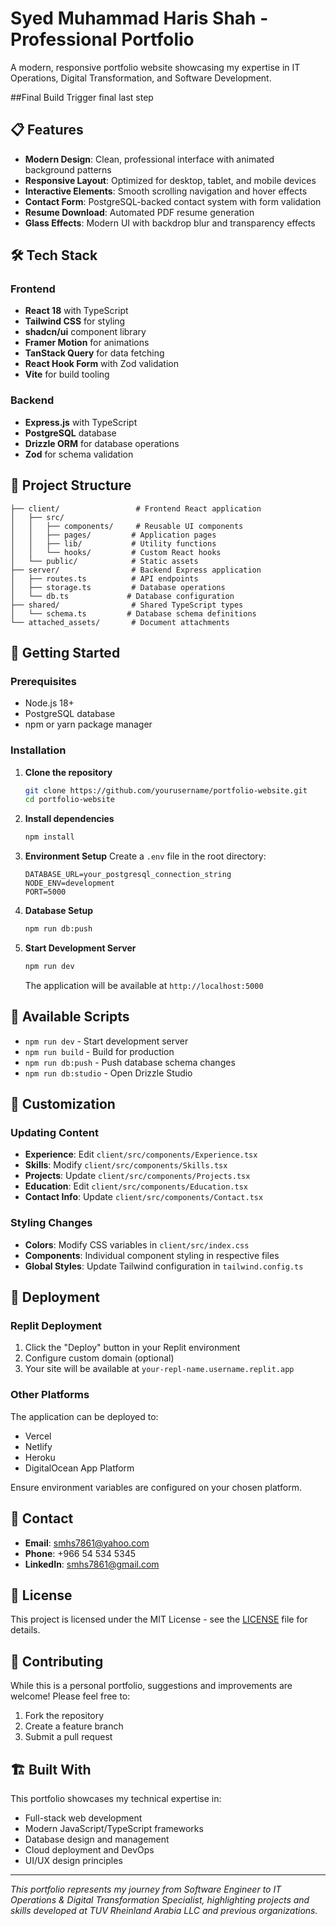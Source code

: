 # Syed Muhammad Haris Shah - Professional Portfolio

A modern, responsive portfolio website showcasing my expertise in IT Operations, Digital Transformation, and Software Development.

##Final Build Trigger final last step
## 📋 Features

- **Modern Design**: Clean, professional interface with animated background patterns
- **Responsive Layout**: Optimized for desktop, tablet, and mobile devices
- **Interactive Elements**: Smooth scrolling navigation and hover effects
- **Contact Form**: PostgreSQL-backed contact system with form validation
- **Resume Download**: Automated PDF resume generation
- **Glass Effects**: Modern UI with backdrop blur and transparency effects

## 🛠️ Tech Stack

### Frontend
- **React 18** with TypeScript
- **Tailwind CSS** for styling
- **shadcn/ui** component library
- **Framer Motion** for animations
- **TanStack Query** for data fetching
- **React Hook Form** with Zod validation
- **Vite** for build tooling

### Backend
- **Express.js** with TypeScript
- **PostgreSQL** database
- **Drizzle ORM** for database operations
- **Zod** for schema validation

## 📁 Project Structure

```
├── client/                 # Frontend React application
│   ├── src/
│   │   ├── components/     # Reusable UI components
│   │   ├── pages/         # Application pages
│   │   ├── lib/           # Utility functions
│   │   └── hooks/         # Custom React hooks
│   └── public/            # Static assets
├── server/                # Backend Express application
│   ├── routes.ts          # API endpoints
│   ├── storage.ts         # Database operations
│   └── db.ts             # Database configuration
├── shared/                # Shared TypeScript types
│   └── schema.ts         # Database schema definitions
└── attached_assets/       # Document attachments
```

## 🚀 Getting Started

### Prerequisites

- Node.js 18+ 
- PostgreSQL database
- npm or yarn package manager

### Installation

1. **Clone the repository**
   ```bash
   git clone https://github.com/yourusername/portfolio-website.git
   cd portfolio-website
   ```

2. **Install dependencies**
   ```bash
   npm install
   ```

3. **Environment Setup**
   Create a `.env` file in the root directory:
   ```env
   DATABASE_URL=your_postgresql_connection_string
   NODE_ENV=development
   PORT=5000
   ```

4. **Database Setup**
   ```bash
   npm run db:push
   ```

5. **Start Development Server**
   ```bash
   npm run dev
   ```

   The application will be available at `http://localhost:5000`

## 📝 Available Scripts

- `npm run dev` - Start development server
- `npm run build` - Build for production
- `npm run db:push` - Push database schema changes
- `npm run db:studio` - Open Drizzle Studio

## 🎨 Customization

### Updating Content

- **Experience**: Edit `client/src/components/Experience.tsx`
- **Skills**: Modify `client/src/components/Skills.tsx`
- **Projects**: Update `client/src/components/Projects.tsx`
- **Education**: Edit `client/src/components/Education.tsx`
- **Contact Info**: Update `client/src/components/Contact.tsx`

### Styling Changes

- **Colors**: Modify CSS variables in `client/src/index.css`
- **Components**: Individual component styling in respective files
- **Global Styles**: Update Tailwind configuration in `tailwind.config.ts`

## 🚀 Deployment

### Replit Deployment

1. Click the "Deploy" button in your Replit environment
2. Configure custom domain (optional)
3. Your site will be available at `your-repl-name.username.replit.app`

### Other Platforms

The application can be deployed to:
- Vercel
- Netlify
- Heroku
- DigitalOcean App Platform

Ensure environment variables are configured on your chosen platform.

## 📧 Contact

- **Email**: smhs7861@yahoo.com
- **Phone**: +966 54 534 5345
- **LinkedIn**: smhs7861@gmail.com

## 📄 License

This project is licensed under the MIT License - see the [LICENSE](LICENSE) file for details.

## 🤝 Contributing

While this is a personal portfolio, suggestions and improvements are welcome! Please feel free to:

1. Fork the repository
2. Create a feature branch
3. Submit a pull request

## 🏗️ Built With

This portfolio showcases my technical expertise in:
- Full-stack web development
- Modern JavaScript/TypeScript frameworks
- Database design and management
- Cloud deployment and DevOps
- UI/UX design principles

---

*This portfolio represents my journey from Software Engineer to IT Operations & Digital Transformation Specialist, highlighting projects and skills developed at TUV Rheinland Arabia LLC and previous organizations.*
